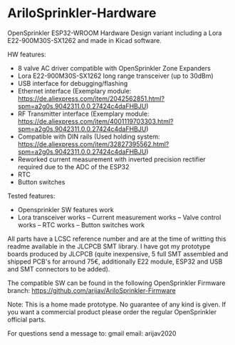# AriloSprinkler-Hardware
OpenSprinkler ESP32-WROOM Hardware Design variant including a Lora E22-900M30S-SX1262 and made in Kicad software.

HW features:
- 8 valve AC driver compatible with OpenSprinkler Zone Expanders
- Lora E22-900M30S-SX1262 long range transceiver (up to 30dBm)
- USB interface for debugging/flashing
- Ethernet interface (Exemplary module: https://de.aliexpress.com/item/2042562851.html?spm=a2g0s.9042311.0.0.27424c4daFHBJU)
- RF Transmitter interface (Exemplary module: https://de.aliexpress.com/item/4001119703303.html?spm=a2g0s.9042311.0.0.27424c4daFHBJU)
- Compatible with DIN rails (Used holding system: https://de.aliexpress.com/item/32827395562.html?spm=a2g0s.9042311.0.0.27424c4daFHBJU)
- Reworked current measurement with inverted precision rectifier required due to the ADC of the ESP32
- RTC
- Button switches

Tested features:
- Opensprinkler SW features work
- Lora transceiver works
– Current measurement works
– Valve control works
– RTC works
– Button switches work

All parts have a LCSC reference number and are at the time of writting this readme available in the JLCPCB SMT library. I have got my prototype boards produced by JLCPCB (quite inexpensive, 5 full SMT assembled and shipped PCB's for arround 75€, additionally E22 module, ESP32 and USB and SMT connectors to be added).

The compatible SW can be found in the following OpenSprinkler Firmware branch:
https://github.com/arijav/AriloSprinkler-Firmware

Note: This is a home made prototype. No guarantee of any kind is given. If you want a commercial product please order the regular OpenSprinkler official parts.

For questions send a message to:
gmail email: arijav2020
